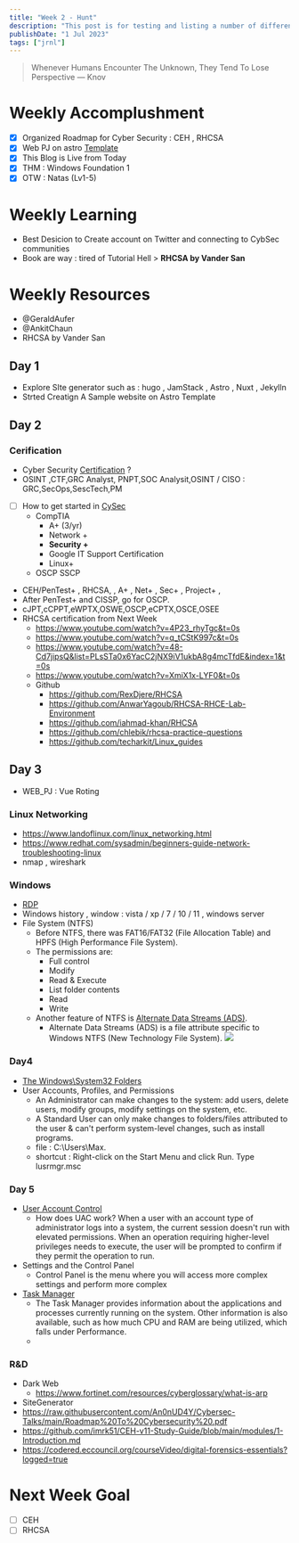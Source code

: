 ```yaml
---
title: "Week 2 - Hunt"
description: "This post is for testing and listing a number of different markdown elements"
publishDate: "1 Jul 2023"
tags: ["jrnl"]
---
```


> Whenever Humans Encounter The Unknown, They Tend To Lose Perspective — Knov

# Weekly Accomplushment
- [x] Organized Roadmap for Cyber Security : CEH , RHCSA
- [x] Web PJ on astro [Template](https://jamstackthemes.dev/demo/theme/hugo-apsho/)
- [x] This Blog is Live from Today
- [x] THM : Windows Foundation 1
- [x] OTW : Natas (Lv1-5)

# Weekly Learning
- Best Desicion to Create account on Twitter and connecting to CybSec communities
- Book are way : tired of Tutorial Hell > __RHCSA by Vander San__

# Weekly Resources
- @GeraldAufer
- @AnkitChaun
- RHCSA by Vander San

## Day 1
- Explore SIte generator such as : hugo , JamStack , Astro , Nuxt , Jekylln
- Strted Creatign A Sample website on Astro Template
	

## Day 2

### Cerification
- Cyber Security [Certification](https://pauljerimy.com/security-certification-roadmap/) ?
- OSINT ,CTF,GRC Analyst, PNPT,SOC Analysit,OSINT / CISO : GRC,SecOps,SescTech,PM
- [ ] How to get started in [CySec](https://www.youtube.com/watch?v=4d-qmWLt90E)
	+ CompTIA 
		* A+ (3/yr)
		* Network +
		* __Security +__
		* Google IT Support Certification
		* Linux+
	+ OSCP SSCP
- CEH/PenTest+ , RHCSA, , A+ , Net+ , Sec+ , Project+ , 
- After PenTest+ and CISSP, go for OSCP. 
- cJPT,cCPPT,eWPTX,OSWE,OSCP,eCPTX,OSCE,OSEE
- RHCSA certification from Next Week
	+ https://www.youtube.com/watch?v=4P23_rhyTgc&t=0s
	+ https://www.youtube.com/watch?v=q_tCStK997c&t=0s
	+ https://www.youtube.com/watch?v=48-Cd7jipsQ&list=PLsSTa0x6YacC2jNX9iV1ukbA8g4mcTfdE&index=1&t=0s
	+ https://www.youtube.com/watch?v=XmiX1x-LYF0&t=0s
	+ Github
		* https://github.com/RexDjere/RHCSA
		* https://github.com/AnwarYagoub/RHCSA-RHCE-Lab-Environment
		* https://github.com/iahmad-khan/RHCSA
		* https://github.com/chlebik/rhcsa-practice-questions
		* https://github.com/techarkit/Linux_guides

## Day 3
- WEB_PJ : Vue Roting

### Linux Networking
- https://www.landoflinux.com/linux_networking.html
- https://www.redhat.com/sysadmin/beginners-guide-network-troubleshooting-linux
- nmap , wireshark

### Windows
- [RDP](https://www.cyberark.com/resources/threat-research-blog/explain-like-i-m-5-remote-desktop-protocol-rdp)
- Windows history , window : vista / xp / 7 / 10 / 11 , windows server
- File System (NTFS)
	+ Before NTFS, there was  FAT16/FAT32 (File Allocation Table) and HPFS (High Performance File System). 
	+ The permissions are:
		* Full control
		* Modify
		* Read & Execute
		* List folder contents
		* Read
		* Write
	+ Another feature of NTFS is [Alternate Data Streams (ADS)](https://www.malwarebytes.com/blog/news/2015/07/introduction-to-alternate-data-streams).
		*  Alternate Data Streams  (ADS) is a file attribute specific to Windows  NTFS (New Technology File System).
![](https://assets.tryhackme.com/additional/win-fun1/ntfs-permissions1.png)

### Day4
- [The Windows\System32 Folders](https://www.howtogeek.com/346997/what-is-the-system32-directory-and-why-you-shouldnt-delete-it/)
-  User Accounts, Profiles, and Permissions
	+  An Administrator can make changes to the system: add users, delete users, modify groups, modify settings on the system, etc. 
	+  A Standard User can only make changes to folders/files attributed to the user &amp; can't perform system-level changes, such as install programs.
	+ file : C:\Users\Max.
	+ shortcut : Right-click on the Start Menu and click Run. Type lusrmgr.msc

### Day 5
- [User Account Control](https://learn.microsoft.com/en-us/windows/security/application-security/application-control/user-account-control/how-it-works)
	+ How does UAC work? When a user with an account type of administrator logs into a system, the current session doesn't run with elevated permissions. When an operation requiring higher-level privileges needs to execute, the user will be prompted to confirm if they permit the operation to run. 
- Settings and the Control Panel
	+  Control Panel is the menu where you will access more complex settings and perform more complex 
- [Task Manager](https://www.howtogeek.com/405806/windows-task-manager-the-complete-guide/)
	+ The Task Manager provides information about the applications and processes currently running on the system. Other information is also available, such as how much CPU and RAM are being utilized, which falls under Performance. 
	+ 

### R&D
- Dark Web
	+ https://www.fortinet.com/resources/cyberglossary/what-is-arp
- SiteGenerator
- https://raw.githubusercontent.com/An0nUD4Y/Cybersec-Talks/main/Roadmap%20To%20Cybersecurity%20.pdf
- https://github.com/imrk51/CEH-v11-Study-Guide/blob/main/modules/1-Introduction.md
- https://codered.eccouncil.org/courseVideo/digital-forensics-essentials?logged=true

# Next Week Goal
- [ ] CEH 
- [ ] RHCSA